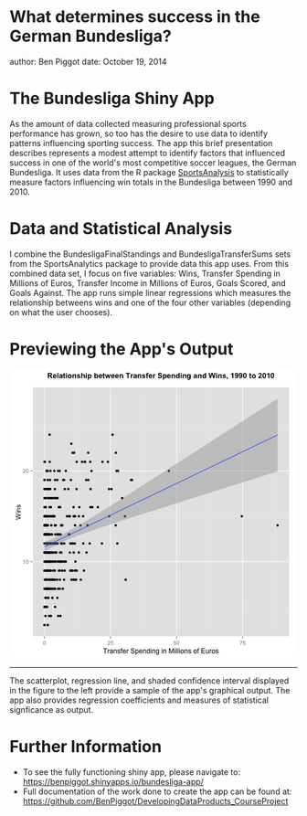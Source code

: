 What determines success in the German Bundesliga?
========================================================
author: Ben Piggot
date: October 19, 2014


The Bundesliga Shiny App
========================================================


As the amount of data collected measuring professional sports performance has grown, so too has the desire to use data to identify patterns influencing sporting success. The app this brief presentation describes represents a modest attempt to identify factors that influenced success in one of the world's most competitive soccer leagues, the German Bundesliga. It uses data from the R package [SportsAnalysis](http://cran.r-project.org/web/packages/SportsAnalytics/SportsAnalytics.pdf) to statistically measure factors influencing win totals in the Bundesliga between 1990 and 2010.


Data and Statistical Analysis
========================================================

I combine the BundesligaFinalStandings and BundesligaTransferSums sets from the SportsAnalytics package to provide data this app uses. From this combined data set, I focus on five variables: Wins, Transfer Spending in Millions of Euros, Transfer Income in Millions of Euros, Goals Scored, and Goals Against. The app runs simple linear regressions which measures the relationship betweens wins and one of the four other variables (depending on what the user chooses). 

Previewing the App's Output
========================================================


![plot of chunk unnamed-chunk-1](bundesliga-figure/unnamed-chunk-1.png) 
***
The scatterplot, regression line, and shaded confidence interval displayed in the figure to the left provide a sample of the app's graphical output. The app also provides regression coefficients and measures of statistical signficance as output.

Further Information
=========================================================
* To see the fully functioning shiny app, please navigate to: https://benpiggot.shinyapps.io/bundesliga-app/
* Full documentation of the work done to create the app can be found at: https://github.com/BenPiggot/DevelopingDataProducts_CourseProject
